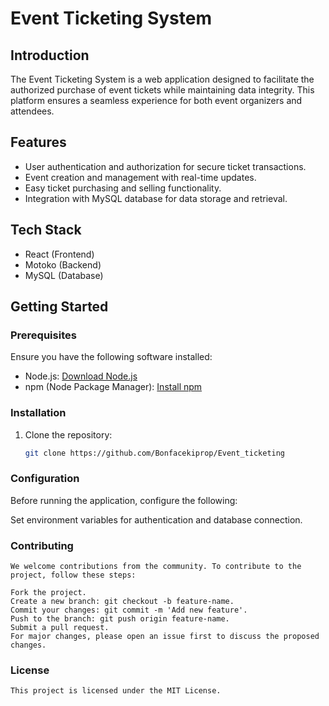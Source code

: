 # Event Ticketing System

## Introduction

The Event Ticketing System is a web application designed to facilitate the authorized purchase of event tickets while maintaining data integrity. This platform ensures a seamless experience for both event organizers and attendees.

## Features

- User authentication and authorization for secure ticket transactions.
- Event creation and management with real-time updates.
- Easy ticket purchasing and selling functionality.
- Integration with MySQL database for data storage and retrieval.


## Tech Stack

- React (Frontend)
- Motoko (Backend)
- MySQL (Database)

## Getting Started

### Prerequisites

Ensure you have the following software installed:

- Node.js: [Download Node.js](https://nodejs.org/)
- npm (Node Package Manager): [Install npm](https://www.npmjs.com/get-npm)


### Installation

1. Clone the repository:

   ```bash
   git clone https://github.com/Bonfacekiprop/Event_ticketing

### Configuration
  Before running the application, configure the following:

 Set environment variables for authentication and database connection.

### Contributing
    We welcome contributions from the community. To contribute to the project, follow these steps:

    Fork the project.
    Create a new branch: git checkout -b feature-name.
    Commit your changes: git commit -m 'Add new feature'.
    Push to the branch: git push origin feature-name.
    Submit a pull request.
    For major changes, please open an issue first to discuss the proposed changes.

### License
    This project is licensed under the MIT License.